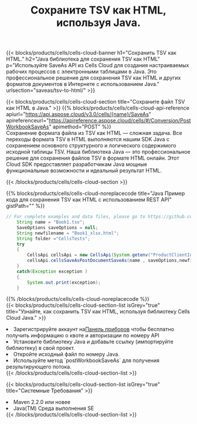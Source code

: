 ﻿---
title:  Сохраните TSV как HTML, используя Java.
description:  Использование Aspose.Cells Cloud SDK for Java для сохранения файла формата TSV как файла формата HTML.
kwords: Excel, Save TSV as HTML, REST, Java
howto: How to save TSV as HTML using Aspose.Cells Cloud Java library.
---
{{< blocks/products/cells/cells-cloud-banner h1="Сохранить TSV как HTML." h2="Java библиотека для сохранения TSV как HTML" p="Используйте SaveAs API из Cells Cloud для создания настраиваемых рабочих процессов с электронными таблицами в Java. Это профессиональное решение для сохранения TSV как HTML и других форматов документов в Интернете с использованием Java." urlsection="saveas/tsv-to-html/" >}}

{{< blocks/products/cells/cells-cloud-section title="Сохраните файл TSV как HTML в Java." >}}
{{% blocks/products/cells/cells-cloud-api-reference apiurl="https://api.aspose.cloud/v3.0/cells/{name}/SaveAs" apireferenceurl="https://apireference.aspose.cloud/cells/#/Conversion/PostWorkbookSaveAs" apimethod="POST" %}}
<br/>
Сохранение формата файла из TSV как HTML — сложная задача. Все переходы формата TSV в HTML выполняются нашим SDK Java с сохранением основного структурного и логического содержимого исходной таблицы TSV. Наша библиотека Java — это профессиональное решение для сохранения файлов TSV в формате HTML онлайн. Этот Cloud SDK предоставляет разработчикам Java мощные функциональные возможности и идеальный результат HTML.

{{< /blocks/products/cells/cells-cloud-section >}}

{{% blocks/products/cells/cells-cloud-noreplacecode title="Java Пример кода для сохранения TSV как HTML с использованием REST API" gistPath="" %}}
  
```java
// For complete examples and data files, please go to https://github.com/aspose-cells-cloud/aspose-cells-cloud-java/
    String name = "Book1.tsv";
    SaveOptions saveOptions = null;
    String newfilename = "Book1_xlsx.html";
    String folder ="CellsTests";
    try 
    {
        CellsApi cellsApi = new CellsApi(System.getenv("ProductClientId"), System.getenv("ProductClientSecret"));
        cellsApi.cellsSaveAsPostDocumentSaveAs(name , saveOptions,newfilename,false,false,folder,null,null,null,true);                       
    }
    catch(Exception exception )
    {
        System.out.print(exception);
    }
```
  
{{% /blocks/products/cells/cells-cloud-noreplacecode %}}
<br/>
{{< blocks/products/cells/cells-cloud-section-list isGrey="true" title="Узнайте, как сохранить TSV как HTML, используя библиотеку Cells Cloud Java." >}}
<li> Зарегистрируйте аккаунт на<a href="https://dashboard.aspose.cloud/">Панель приборов</a> чтобы бесплатно получить информацию о квоте и авторизации по номеру API</li>
<li>Установите библиотеку Java и добавьте ссылку (импортируйте библиотеку) в свой проект.</li>
<li>Откройте исходный файл по номеру Java.</li>
<li>Используйте метод `postWorkbookSaveAs` для получения результирующего потока.</li>
{{< /blocks/products/cells/cells-cloud-section-list >}}

{{< blocks/products/cells/cells-cloud-section-list isGrey="true" title="Системные Требования" >}}
<li>Maven 2.2.0 или новее</li>
<li>Java(TM) Среда выполнения SE</li>
{{< /blocks/products/cells/cells-cloud-section-list >}}
